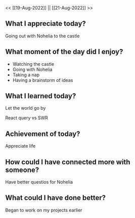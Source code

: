 
<< [[19-Aug-2022]] || [[21-Aug-2022]] >>




## What I appreciate today? 
Going out with Nohelia to the castle




## What moment of the day did I enjoy? 
- Watching the castle
- Going with Nohelia
- Taking a nap
- Having a brainstorm of ideas


##  What I learned today? 
Let the world go by

React query vs SWR 


## Achievement of today? 
Appreciate life


## How could I have connected more with someone? 
Have better questios for Nohelia


## What could I have done better? 
Began to work on my projects earlier


